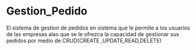 # Gestion_Pedido
El sistema de gestion de pedidos en sistema que le permite a los usuarios de las empresas alas que se le ofrezca la capacidad de gestionar sus pedidos por medio de CRUD(CREATE ,UPDATE,READ,DELETE)
